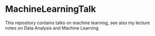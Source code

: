 # MachineLearningTalk
This repository contains talks on machine learning, see also my lecture notes on Data Analysis and Machine Learning
